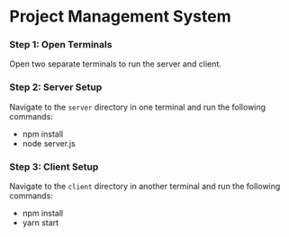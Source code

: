 # Project Management System

### Step 1: Open Terminals

Open two separate terminals to run the server and client.

### Step 2: Server Setup

Navigate to the `server` directory in one terminal and run the following commands:

- npm install
- node server.js

### Step 3: Client Setup

Navigate to the `client` directory in another terminal and run the following commands:

- npm install
- yarn start
